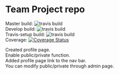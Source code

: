# Team Project repo
Master build:
![travis build](https://app.travis-ci.com/gcivil-nyu-org/Team_Team6_CS-GY-6063-Fall2021.svg?branch=master)
<br />
Develop build:
![travis build](https://app.travis-ci.com/gcivil-nyu-org/Team_Team6_CS-GY-6063-Fall2021.svg?branch=develop)
<br />
Travis-setup build:
![travis build](https://app.travis-ci.com/gcivil-nyu-org/Team_Team6_CS-GY-6063-Fall2021.svg?branch=travis-setup)
<br />
Coverage:
[![Coverage Status](https://coveralls.io/repos/github/gcivil-nyu-org/Team_Team6_CS-GY-6063-Fall2021/badge.svg?branch=develop)](https://coveralls.io/github/gcivil-nyu-org/Team_Team6_CS-GY-6063-Fall2021?branch=develop)

Created profile page.\
Enable public/private function.\
Added profile page link to the nav bar.\
You can modify public/private through admin page.
